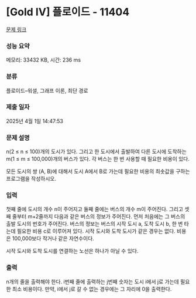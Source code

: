 # [Gold IV] 플로이드 - 11404 

[문제 링크](https://www.acmicpc.net/problem/11404) 

### 성능 요약

메모리: 33432 KB, 시간: 236 ms

### 분류

플로이드–워셜, 그래프 이론, 최단 경로

### 제출 일자

2025년 4월 1일 14:47:53

### 문제 설명

<p>n(2 ≤ n ≤ 100)개의 도시가 있다. 그리고 한 도시에서 출발하여 다른 도시에 도착하는 m(1 ≤ m ≤ 100,000)개의 버스가 있다. 각 버스는 한 번 사용할 때 필요한 비용이 있다.</p>

<p>모든 도시의 쌍 (A, B)에 대해서 도시 A에서 B로 가는데 필요한 비용의 최솟값을 구하는 프로그램을 작성하시오.</p>

### 입력 

 <p>첫째 줄에 도시의 개수 n이 주어지고 둘째 줄에는 버스의 개수 m이 주어진다. 그리고 셋째 줄부터 m+2줄까지 다음과 같은 버스의 정보가 주어진다. 먼저 처음에는 그 버스의 출발 도시의 번호가 주어진다. 버스의 정보는 버스의 시작 도시 a, 도착 도시 b, 한 번 타는데 필요한 비용 c로 이루어져 있다. 시작 도시와 도착 도시가 같은 경우는 없다. 비용은 100,000보다 작거나 같은 자연수이다.</p>

<p>시작 도시와 도착 도시를 연결하는 노선은 하나가 아닐 수 있다.</p>

### 출력 

 <p>n개의 줄을 출력해야 한다. i번째 줄에 출력하는 j번째 숫자는 도시 i에서 j로 가는데 필요한 최소 비용이다. 만약, i에서 j로 갈 수 없는 경우에는 그 자리에 0을 출력한다.</p>

